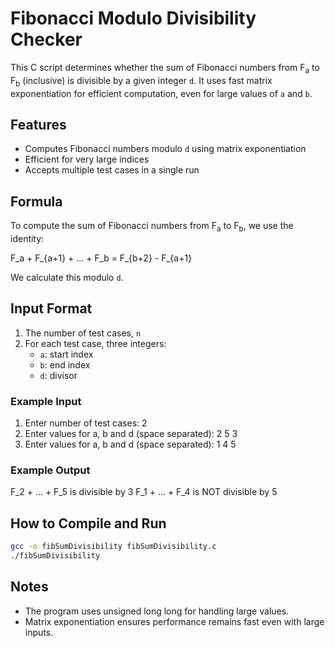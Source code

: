 # Fibonacci Modulo Divisibility Checker

This C script determines whether the sum of Fibonacci numbers from F<sub>a</sub> to F<sub>b</sub> (inclusive) is divisible by a given integer `d`. It uses fast matrix exponentiation for efficient computation, even for large values of `a` and `b`.

## Features

- Computes Fibonacci numbers modulo `d` using matrix exponentiation
- Efficient for very large indices
- Accepts multiple test cases in a single run

## Formula

To compute the sum of Fibonacci numbers from F<sub>a</sub> to F<sub>b</sub>, we use the identity:

F_a + F_{a+1} + ... + F_b = F_{b+2} - F_{a+1}

We calculate this modulo `d`.

## Input Format

1. The number of test cases, `n`
2. For each test case, three integers:
   - `a`: start index
   - `b`: end index
   - `d`: divisor

### Example Input

1. Enter number of test cases: 2
2. Enter values for a, b and d (space separated): 2 5 3
3. Enter values for a, b and d (space separated): 1 4 5

### Example Output

F_2 + ... + F_5 is divisible by 3
F_1 + ... + F_4 is NOT divisible by 5

## How to Compile and Run

```bash
gcc -o fibSumDivisibility fibSumDivisibility.c
./fibSumDivisibility
```
## Notes
- The program uses unsigned long long for handling large values.
- Matrix exponentiation ensures performance remains fast even with large inputs.
